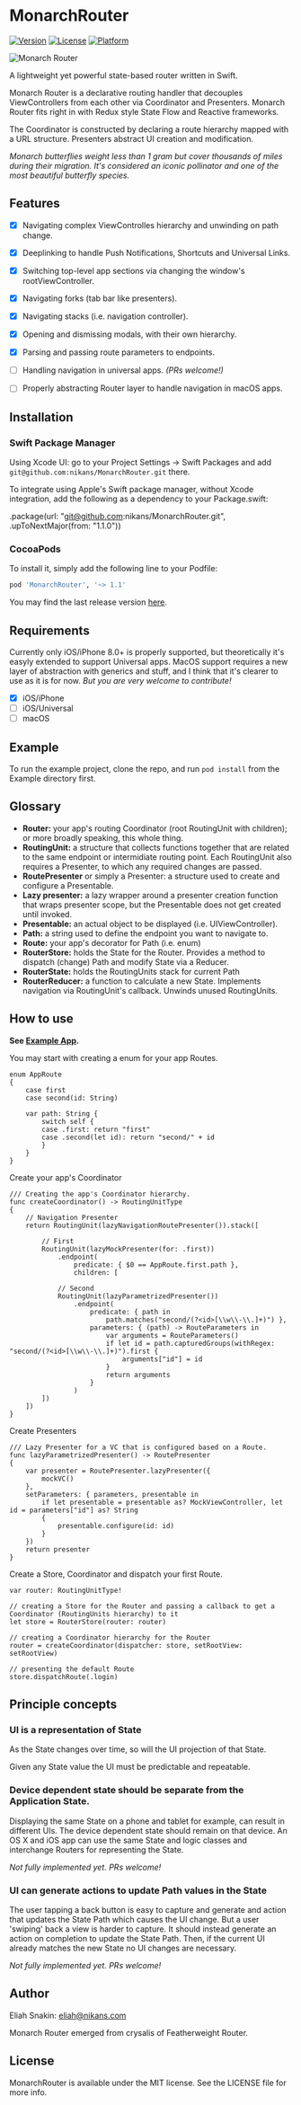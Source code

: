 # MonarchRouter

[![Version](https://img.shields.io/cocoapods/v/MonarchRouter.svg?style=flat)](https://cocoapods.org/pods/MonarchRouter)
[![License](https://img.shields.io/cocoapods/l/MonarchRouter.svg?style=flat)](https://cocoapods.org/pods/MonarchRouter)
[![Platform](https://img.shields.io/cocoapods/p/MonarchRouter.svg?style=flat)](https://cocoapods.org/pods/MonarchRouter)

![Monarch Router](https://github.com/nikans/MonarchRouter/blob/master/Media/logo@2x.png)

A lightweight yet powerful state-based router written in Swift. 

Monarch Router is a declarative routing handler that decouples ViewControllers from each other via Coordinator and Presenters. Monarch Router fits right in with Redux style State Flow and Reactive frameworks.

The Coordinator is constructed by declaring a route hierarchy mapped with a URL structure. Presenters abstract UI creation and modification.

*Monarch butterflies weight less than 1 gram but cover thousands of miles during their migration. It's considered an iconic pollinator and one of the most beautiful butterfly species.*


## Features

- [x] Navigating complex ViewControlles hierarchy and unwinding on path change.
- [x] Deeplinking to handle Push Notifications, Shortcuts and Universal Links.
- [x] Switching top-level app sections via changing the window's rootViewController.
- [x] Navigating forks (tab bar like presenters).
- [x] Navigating stacks (i.e. navigation controller).
- [x] Opening and dismissing modals, with their own hierarchy.
- [x] Parsing and passing route parameters to endpoints.
- [ ] Handling navigation in universal apps. *(PRs welcome!)*
- [ ] Properly abstracting Router layer to handle navigation in macOS apps.


## Installation

### Swift Package Manager

Using Xcode UI: go to your Project Settings -> Swift Packages and add `git@github.com:nikans/MonarchRouter.git` there.

To integrate using Apple's Swift package manager, without Xcode integration, add the following as a dependency to your Package.swift:

.package(url: "git@github.com:nikans/MonarchRouter.git", .upToNextMajor(from: "1.1.0"))

### CocoaPods

To install it, simply add the following line to your Podfile:

```ruby
pod 'MonarchRouter', '~> 1.1'
```

You may find the last release version [here](https://github.com/nikans/MonarchRouter/releases).


## Requirements

Currently only iOS/iPhone 8.0+ is properly supported, but theoretically it's easyly extended to support Universal apps. MacOS support requires a new layer of abstraction with generics and stuff, and I think that it's clearer to use as it is for now. *But you are very welcome to contribute!*

- [x] iOS/iPhone
- [ ] iOS/Universal
- [ ] macOS

## Example

To run the example project, clone the repo, and run `pod install` from the Example directory first.


## Glossary

- **Router:** your app's routing Coordinator (root RoutingUnit with children); or more broadly speaking, this whole thing. 
- **RoutingUnit:** a structure that collects functions together that are related to the same endpoint or intermidiate routing point. Each RoutingUnit also requires a Presenter, to which any required changes are passed.
- **RoutePresenter** or simply a Presenter: a structure used to create and configure a Presentable.
- **Lazy presenter:** a lazy wrapper around a presenter creation function that wraps presenter scope, but the Presentable does not get created until invoked.
- **Presentable:** an actual object to be displayed (i.e. UIViewController).
- **Path:** a string used to define the endpoint you want to navigate to.
- **Route:** your app's decorator for Path (i.e. enum)
- **RouterStore:** holds the State for the Router. Provides a method to dispatch (change) Path and modify State via a Reducer.
- **RouterState:** holds the RoutingUnits stack for current Path
- **RouterReducer:** a function to calculate a new State. Implements navigation via RoutingUnit's callback. Unwinds unused RoutingUnits.


## How to use

**See [Example App](https://github.com/nikans/MonarchRouter/tree/master/Example).**

You may start with creating a enum for your app Routes.

```
enum AppRoute
{
    case first
    case second(id: String)
    
    var path: String {
        switch self {
        case .first: return "first" 
        case .second(let id): return "second/" + id
        }
    }
}
```

Create your app's Coordinator

```
/// Creating the app's Coordinator hierarchy.
func createCoordinator() -> RoutingUnitType
{
    // Navigation Presenter
    return RoutingUnit(lazyNavigationRoutePresenter()).stack([
        
        // First
        RoutingUnit(lazyMockPresenter(for: .first))
            .endpoint(
                predicate: { $0 == AppRoute.first.path },
                children: [
            
            // Second
            RoutingUnit(lazyParametrizedPresenter())
                .endpoint(
                    predicate: { path in
                        path.matches("second/(?<id>[\\w\\-\\.]+)") },
                    parameters: { (path) -> RouteParameters in
                        var arguments = RouteParameters()
                        if let id = path.capturedGroups(withRegex: "second/(?<id>[\\w\\-\\.]+)").first { 
                            arguments["id"] = id 
                        }
                        return arguments
                    }
                )
        ])
    ])
}
```

Create Presenters

```
/// Lazy Presenter for a VC that is configured based on a Route.
func lazyParametrizedPresenter() -> RoutePresenter
{
    var presenter = RoutePresenter.lazyPresenter({
        mockVC()
    },
    setParameters: { parameters, presentable in
        if let presentable = presentable as? MockViewController, let id = parameters["id"] as? String
        {
            presentable.configure(id: id)
        }
    })
    return presenter
}
```

Create a Store, Coordinator and dispatch your first Route.

```
var router: RoutingUnitType!
    
// creating a Store for the Router and passing a callback to get a Coordinator (RoutingUnits hierarchy) to it
let store = RouterStore(router: router)

// creating a Coordinator hierarchy for the Router
router = createCoordinator(dispatcher: store, setRootView: setRootView)

// presenting the default Route
store.dispatchRoute(.login)
```


## Principle concepts

### UI is a representation of State

As the State changes over time, so will the UI projection of that State.

Given any State value the UI must be predictable and repeatable.

### Device dependent state should be separate from the Application State.

Displaying the same State on a phone and tablet for example, can result in different UIs. The device dependent state should remain on that device. An OS X and iOS app can use the same State and logic classes and interchange Routers for representing the State.

*Not fully implemented yet. PRs welcome!*

### UI can generate actions to update Path values in the State

The user tapping a back button is easy to capture and generate and action that updates the State Path which causes the UI change. But a user 'swiping' back a view is harder to capture. It should instead generate an action on completion to update the State Path. Then, if the current UI already matches the new State no UI changes are necessary.

*Not fully implemented yet. PRs welcome!*


## Author

Eliah Snakin: eliah@nikans.com

Monarch Router emerged from crysalis of Featherweight Router.

## License

MonarchRouter is available under the MIT license. See the LICENSE file for more info.
